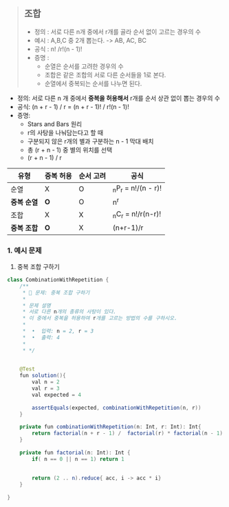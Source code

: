 > ## 조합
> - 정의 : 서로 다른 n개 중에서 r개를 골라 순서 없이 고르는 경우의 수
> - 예시 : A,B,C 중 2개 뽑는다. -> AB, AC, BC
> - 공식 : n! /r!(n - 1)!
> - 증명 : 
> 	- 순열은 순서를 고려한 경우의 수
> 	- 조합은 같은 조합의 서로 다른 순서들을 1로 본다.
> 	- 순열에서 중복되는 순서를 나누면 된다.
>   

- 정의: 서로 다른 n 개 중에서 **중복을 허용해서** r개를 순서 상관 없이 뽑는 경우의 수
- 공식: (n + r - 1) / r = (n + r - 1)! / r!(n - 1)!
- 증명: 
	- Stars and Bars 원리
	- r의 사탕을 나눠담는다고 할 때
	- 구분되지 않은 r개의 별과 구분하는 n - 1 막대 배치
	- 총 (r + n - 1) 중 별의 위치를 선택
	- (r + n - 1) / r


| **유형**    | **중복 허용** | **순서 고려** | **공식**                                  |
| --------- | --------- | --------- | --------------------------------------- |
| 순열        | X         | O         | <sub>n</sub>P<sub>r</sub> = n!/(n - r)! |
| **중복 순열** | **O**     | O         | n<sup>r</sup>                           |
| 조합        | X         | X         | <sub>n</sub>C<sub>r</sub> = n!/r(n-r)!  |
| **중복 조합** | **O**     | X         | (n+r-1)/r                               |

### 1. 예시 문제
1) 중복 조합 구하기

```java
class CombinationWithRepetition {  
    /**  
     * 📘 문제: 중복 조합 구하기  
     *  
     * 문제 설명  
     * 서로 다른 n개의 종류의 사탕이 있다.  
     * 이 중에서 중복을 허용하여 r개를 고르는 방법의 수를 구하시오.  
     *    
     *  •  입력: n = 2, r = 3  
     *  •  출력: 4  
     *    
     * */ 
 

	@Test  
    fun solution(){  
        val n = 2  
        val r = 3  
        val expected = 4  
  
        assertEquals(expected, combinationWithRepetition(n, r))  
    }  
  
    private fun combinationWithRepetition(n: Int, r: Int): Int{  
        return factorial(n + r - 1) /  factorial(r) * factorial(n - 1)  
    }  
  
    private fun factorial(n: Int): Int {  
        if( n == 0 || n == 1) return 1  
  
  
        return (2 .. n).reduce{ acc, i -> acc * i}  
    }  
  
}
```